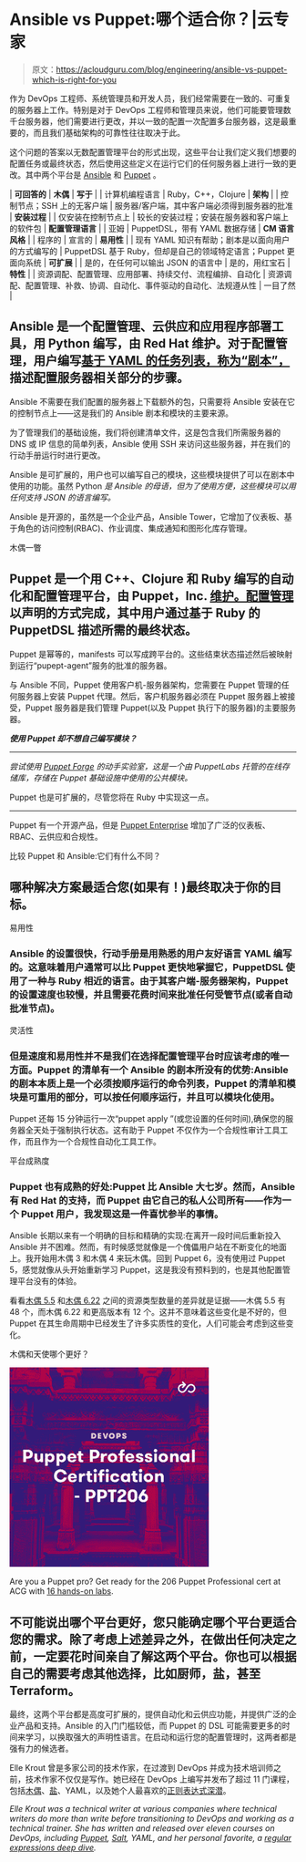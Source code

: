 # Ansible vs Puppet:哪个适合你？|云专家

> 原文：<https://acloudguru.com/blog/engineering/ansible-vs-puppet-which-is-right-for-you>

作为 DevOps 工程师、系统管理员和开发人员，我们经常需要在一致的、可重复的服务器上工作。特别是对于 DevOps 工程师和管理员来说，他们可能要管理数千台服务器，他们需要进行更改，并以一致的配置一次配置多台服务器，这是最重要的，而且我们基础架构的可靠性往往取决于此。

这个问题的答案以无数配置管理平台的形式出现，这些平台让我们定义我们想要的配置任务或最终状态，然后使用这些定义在运行它们的任何服务器上进行一致的更改。其中两个平台是 [Ansible](https://acloudguru.com/course/ansible-quick-start) 和 [Puppet](https://acloudguru.com/course/puppet-quick-start) 。

| **可回答的** | **木偶** | **写于** |
| 计算机编程语言 | Ruby，C++，Clojure | **架构** |
| 控制节点；SSH 上的无客户端 | 服务器/客户端，其中客户端必须得到服务器的批准 | **安装过程** |
| 仅安装在控制节点上 | 较长的安装过程；安装在服务器和客户端上的软件包 | **配置管理语言** |
| 亚姆 | PuppetDSL，带有 YAML 数据存储 | **CM 语言风格** |
| 程序的 | 宣言的 | **易用性** |
| 现有 YAML 知识有帮助；剧本是以面向用户的方式编写的 | PuppetDSL 基于 Ruby，但却是自己的领域特定语言；Puppet 更面向系统 | **可扩展** |
| 是的，在任何可以输出 JSON 的语言中 | 是的，用红宝石 | **特性** |
| 资源调配、配置管理、应用部署、持续交付、流程编排、自动化 | 资源调配、配置管理、补救、协调、自动化、事件驱动的自动化、法规遵从性 | 一目了然 |

## Ansible 是一个配置管理、云供应和应用程序部署工具，用 Python 编写，由 Red Hat 维护。对于配置管理，用户编写[基于 YAML 的任务列表，称为“剧本”，](https://acloudguru.com/course/ansible-playbooks-deep-dive)描述配置服务器相关部分的步骤。

Ansible 不需要在我们配置的服务器上下载额外的包，只需要将 Ansible 安装在它的控制节点上——这是我们的 Ansible 剧本和模块的主要来源。

为了管理我们的基础设施，我们将创建清单文件，这是包含我们所需服务器的 DNS 或 IP 信息的简单列表，Ansible 使用 SSH 来访问这些服务器，并在我们的行动手册运行时进行更改。

Ansible 是可扩展的，用户也可以编写自己的模块，这些模块提供了可以在剧本中使用的功能。虽然 Python *是 Ansible 的母语，但为了使用方便，这些模块可以用任何支持 JSON 的语言编写。*

Ansible 是开源的，虽然是一个企业产品，Ansible Tower，它增加了仪表板、基于角色的访问控制(RBAC)、作业调度、集成通知和图形化库存管理。

木偶一瞥

## Puppet 是一个用 C++、Clojure 和 Ruby 编写的自动化和配置管理平台，由 Puppet，Inc. [维护。配置管理](https://acloudguru.com/blog/engineering/how-to-get-rid-of-configuration-drift-with-puppet)以声明的方式完成，其中用户通过基于 Ruby 的 PuppetDSL 描述所需的最终状态。

Puppet 是幂等的，manifests 可以写成跨平台的。这些结束状态描述然后被映射到运行“pupept-agent”服务的批准的服务器。

与 Ansible 不同，Puppet 使用客户机-服务器架构，您需要在 Puppet 管理的任何服务器上安装 Puppet 代理。然后，客户机服务器必须在 Puppet 服务器上被接受，Puppet 服务器是我们管理 Puppet(以及 Puppet 执行下的服务器)的主要服务器。

***使用 Puppet 却不想自己编写模块？***

* * *

*尝试使用 [Puppet Forge](https://acloudguru.com/hands-on-labs/using-modules-from-the-puppet-forge) 的动手实验室，这是一个由 PuppetLabs 托管的在线存储库，存储在 Puppet 基础设施中使用的公共模块。*

Puppet 也是可扩展的，尽管您将在 Ruby 中实现这一点。

* * *

Puppet 有一个开源产品，但是 [Puppet Enterprise](https://acloudguru.com/hands-on-labs/installing-puppet-enterprise) 增加了广泛的仪表板、RBAC、云供应和合规性。

比较 Puppet 和 Ansible:它们有什么不同？

## 哪种解决方案最适合您(如果有！)最终取决于你的目标。

易用性

### Ansible 的设置很快，行动手册是用熟悉的用户友好语言 YAML 编写的。这意味着用户通常可以比 Puppet 更快地掌握它，PuppetDSL 使用了一种与 Ruby 相近的语言。由于其客户端-服务器架构，Puppet 的设置速度也较慢，并且需要花费时间来批准任何受管节点(或者自动批准节点)。

灵活性

### 但是速度和易用性并不是我们在选择配置管理平台时应该考虑的唯一方面。Puppet 的清单有一个 Ansible 的剧本所没有的优势:Ansible 的剧本本质上是一个必须按顺序运行的命令列表，Puppet 的清单和模块是可重用的部分，可以按任何顺序运行，并且可以模块化使用。

Puppet 还每 15 分钟运行一次“puppet apply ”(或您设置的任何时间),确保您的服务器全天处于强制执行状态。这有助于 Puppet 不仅作为一个合规性审计工具工作，而且作为一个合规性自动化工具工作。

平台成熟度

### Puppet 也有成熟的好处:Puppet 比 Ansible 大七岁。然而，Ansible 有 Red Hat 的支持，而 Puppet 由它自己的私人公司所有——作为一个 Puppet 用户，我发现这是一件喜忧参半的事情。

Ansible 长期以来有一个明确的目标和精确的实现:在离开一段时间后重新投入 Ansible 并不困难。然而，有时候感觉就像是一个傀儡用户站在不断变化的地面上。我开始用木偶 3 和木偶 4 来玩木偶。回到 Puppet 6，没有使用过 Puppet 5，感觉就像从头开始重新学习 Puppet，这是我没有预料到的，也是其他配置管理平台没有的体验。

看看[木偶 5.5](https://puppet.com/docs/puppet/5.5/type.html) 和[木偶 6.22](https://puppet.com/docs/puppet/6.22/type.html) 之间的资源类型数量的差异就是证据——木偶 5.5 有 48 个，而木偶 6.22 和更高版本有 12 个。这并不意味着这些变化是不好的，但 Puppet 在其生命周期中已经发生了许多实质性的变化，人们可能会考虑到这些变化。

木偶和天使哪个更好？

[![](img/8cfdf490e124603d4feeeceb98f39ff2.png)](https://acloudguru.com/course/puppet-professional-certification-ppt206)

Are you a Puppet pro? Get ready for the 206 Puppet Professional cert at ACG with [16 hands-on labs](https://acloudguru.com/course/puppet-professional-certification-ppt206).

## 不可能说出哪个平台更好，您只能确定哪个平台更适合您的需求。除了考虑上述差异之外，在做出任何决定之前，一定要花时间亲自了解这两个平台。你也可以根据自己的需要考虑其他选择，比如厨师，盐，甚至 Terraform。

最终，这两个平台都是高度可扩展的，提供自动化和云供应功能，并提供广泛的企业产品和支持。Ansible 的入门门槛较低，而 Puppet 的 DSL 可能需要更多的时间来学习，以换取强大的声明性语言。在启动和运行您的配置管理时，这两者都是强有力的候选者。

Elle Krout 曾是多家公司的技术作家，在过渡到 DevOps 并成为技术培训师之前，技术作家不仅仅是写作。她已经在 DevOps 上编写并发布了超过 11 门课程，包括[木偶](https://acloudguru.com/course/puppet-professional-certification-ppt206)、[盐](https://acloudguru.com/blog/engineering/getting-started-with-salt)、YAML，以及她个人最喜欢的[正则表达式深潜](https://acloudguru.com/course/mastering-regular-expressions)。

*Elle Krout was a technical writer at various companies where technical writers do more than write before transitioning to DevOps and working as a technical trainer. She has written and released over eleven courses on DevOps, including [Puppet](https://acloudguru.com/course/puppet-professional-certification-ppt206), [Salt](https://acloudguru.com/blog/engineering/getting-started-with-salt), YAML, and her personal favorite, a [regular expressions deep dive](https://acloudguru.com/course/mastering-regular-expressions).*